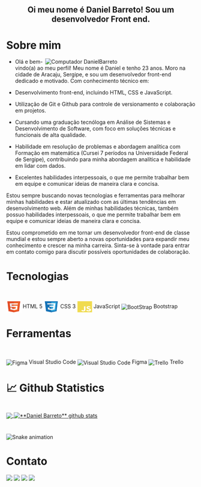 ## <p align="center"> Oi meu nome é Daniel Barreto! Sou um desenvolvedor Front end.</p>

  # Sobre mim
  
  <img src="https://raw.githubusercontent.com/MicaelliMedeiros/micaellimedeiros/master/image/computer-illustration.png" min-width="400px" max-width="400px"         width="400px" align="right" alt="Computador DanielBarreto">
  
  * Olá e bem-vindo(a) ao meu perfil! Meu nome é Daniel e tenho 23 anos. Moro na cidade de Aracaju, Sergipe, e sou um desenvolvedor front-end dedicado e motivado. Com conhecimento técnico em:

- Desenvolvimento front-end, incluindo HTML, CSS e JavaScript.

- Utilização de Git e Github para controle de versionamento e colaboração em projetos.

- Cursando uma graduação tecnóloga em Análise de Sistemas e Desenvolvimento de Software, com foco em soluções técnicas e funcionais de alta qualidade.

- Habilidade em resolução de problemas e abordagem analítica com
Formação em matemática (Cursei 7 períodos na Universidade Federal de Sergipe), contribuindo para minha abordagem analítica e habilidade em lidar com dados.

- Excelentes habilidades interpessoais, o que me permite trabalhar bem em equipe e comunicar ideias de maneira clara e concisa.

Estou sempre buscando novas tecnologias e ferramentas para melhorar minhas habilidades e estar atualizado com as últimas tendências em desenvolvimento web. Além de minhas habilidades técnicas, também possuo habilidades interpessoais, o que me permite trabalhar bem em equipe e comunicar ideias de maneira clara e concisa.

Estou comprometido em me tornar um desenvolvedor front-end de classe mundial e estou sempre aberto a novas oportunidades para expandir meu conhecimento e crescer na minha carreira. Sinta-se à vontade para entrar em contato comigo para discutir possíveis oportunidades de colaboração.
  
  
  # Tecnologias
  
  <div style="display: block"><br>
   
  <img align="center" alt="HTML" height="30" width="40" src="https://raw.githubusercontent.com/devicons/devicon/master/icons/html5/html5-original.svg" > HTML 5
  <img align="center" alt="CSS" height="30" width="40" src="https://raw.githubusercontent.com/devicons/devicon/master/icons/css3/css3-original.svg"> CSS 3
  <img align="center" alt="JavaScrpt" height="30" width="40" src="https://raw.githubusercontent.com/devicons/devicon/master/icons/javascript/javascript-plain.svg"> JavaScript
  <img align="center" alt="BootStrap" height="30" width="40" src="https://cdn.jsdelivr.net/gh/devicons/devicon/icons/bootstrap/bootstrap-original.svg"> Bootstrap

  </div>

 
   # Ferramentas
  
   <div style="display: block"><br>
    
  <img align="center" alt="Figma" height="30" width="40" src="https://cdn.jsdelivr.net/gh/devicons/devicon/icons/visualstudio/visualstudio-plain.svg">  Visual Studio Code
  <img align="center" alt="Visual Studio Code" height="30" width="40" src="https://cdn.jsdelivr.net/gh/devicons/devicon/icons/figma/figma-original.svg"> Figma
  <img align="center" alt="Trello" height="30" width="40" src="https://cdn.jsdelivr.net/gh/devicons/devicon/icons/trello/trello-plain.svg">  Trello

  </div>
  
  #
  
   # 📈 Github Statistics
   
   <div style="display: block"><br>
   
   <a href="https://github.com/Gurupreet">
         <img align="center" src="https://github-readme-stats.vercel.app/api/top-langs/?username=DanielBarret0&theme=radical&hide_langs_below=1" />
   </a>

   <a href="https://github.com/Gurupreet">
          <img align="center" src="https://github-readme-stats.vercel.app/api?username=DanielBarret0&theme=radical&show_icons=true" alt="**Daniel Barreto** github stats"/>
   </a>
 
 #
   
   ![Snake animation](https://github.com/DanielBarret0/DanielBarret0/blob/output/github-contribution-grid-snake.svg)
 
   </div>
   
 #

  # Contato
  
 <p align="left">
  <a href="mailto:josedanielbarreto@gmail.com" alt="Gmail" target="_blank">
  <img src="https://img.shields.io/badge/Gmail-D14836?style=for-the-badge&logo=&logoColor=white=mailto:josedanielbarreto@gmail.com"/ target="_blank"></a>

  <a href="https://www.linkedin.com/in/daniel-barreto-1b763216a/" alt="Linkedin" target="_blank">
  <img src="https://img.shields.io/badge/LinkedIn-0077B5?style=for-the-badge&logo=&logoColor=white=https://www.linkedin.com/in/daniel-barreto-developer/" / target="_blank"></a>

  <a href="https://www.instagram.com/daniel.barret0/" alt="Instagram" target="_blank">
  <img src="https://img.shields.io/badge/Instagram-E4405F?style=for-the-badge&logo=&logoColor=white=https://www.instagram.com/daniel.barret0/"/ target="_blank"></a>
 
 
  <a href="https://cursos.alura.com.br/vitrinedev/danielbarreto" alt="VitrineDev" target="_blank">
  <img src="https://img.shields.io/badge/VitrineDev-100000?style=for-the-badge&logo=&logoColor=white=https://cursos.alura.com.br/vitrinedev/danielbarreto"/ target="_blank"></a>
</p>  


  
